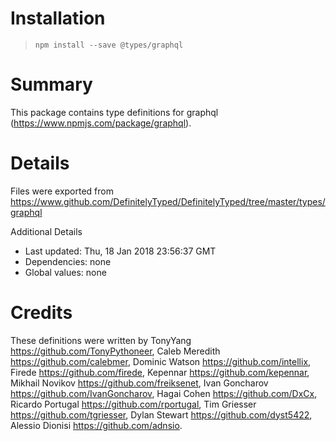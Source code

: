 # Installation
> `npm install --save @types/graphql`

# Summary
This package contains type definitions for graphql (https://www.npmjs.com/package/graphql).

# Details
Files were exported from https://www.github.com/DefinitelyTyped/DefinitelyTyped/tree/master/types/graphql

Additional Details
 * Last updated: Thu, 18 Jan 2018 23:56:37 GMT
 * Dependencies: none
 * Global values: none

# Credits
These definitions were written by TonyYang <https://github.com/TonyPythoneer>, Caleb Meredith <https://github.com/calebmer>, Dominic Watson <https://github.com/intellix>, Firede <https://github.com/firede>, Kepennar <https://github.com/kepennar>, Mikhail Novikov <https://github.com/freiksenet>, Ivan Goncharov <https://github.com/IvanGoncharov>, Hagai Cohen <https://github.com/DxCx>, Ricardo Portugal <https://github.com/rportugal>, Tim Griesser <https://github.com/tgriesser>, Dylan Stewart <https://github.com/dyst5422>, Alessio Dionisi <https://github.com/adnsio>.
